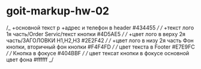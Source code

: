# goit-markup-hw-02

/_ +основной текст р +адрес и телефон в header #434455 _/
/_ +текст лого 1я часть/Order Servic/текст кнопки #4D5AE5 _/
/_ +цвет лого в верху 2я часть/ЗАГОЛОВКИ H1,H2,Н3 #2E2F42 _/
/_ +цвет лого в низу 2я часть Фон кнопки,
вторичный фон кнопки #F4F4FD _/
/_ цвет текста в Footer #E7E9FC _/
/_ Кнопка в фокусе #404BBF _/
/_ цвет тексат кнопки в фокусе основной цвет фона #ffffff _/
